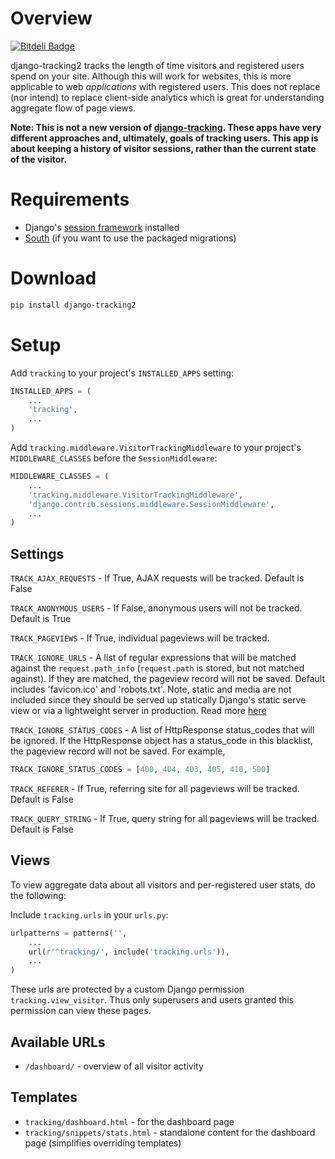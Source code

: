Overview
========

[![Bitdeli Badge](https://d2weczhvl823v0.cloudfront.net/bruth/django-tracking2/trend.png)](https://bitdeli.com/free "Bitdeli Badge")

django-tracking2 tracks the length of time visitors and registered users
spend on your site. Although this will work for websites, this is more
applicable to web _applications_ with registered users. This does
not replace (nor intend) to replace client-side analytics which is
great for understanding aggregate flow of page views.

**Note: This is not a new version of [django-tracking]. These apps
have very different approaches and, ultimately, goals of tracking users.
This app is about keeping a history of visitor sessions, rather than the
current state of the visitor.**

[django-tracking]: https://github.com/codekoala/django-tracking

Requirements
============
* Django's [session framework][1] installed
* [South][2] (if you want to use the packaged migrations)

[1]: https://docs.djangoproject.com/en/1.3/topics/http/sessions/
[2]: http://pypi.python.org/pypi/South

Download
========
```bash
pip install django-tracking2
```

Setup
=====
Add `tracking` to your project's `INSTALLED_APPS` setting:

```python
INSTALLED_APPS = (
    ...
    'tracking',
    ...
)
```

Add `tracking.middleware.VisitorTrackingMiddleware` to your project's
`MIDDLEWARE_CLASSES` before the `SessionMiddleware`:

```python
MIDDLEWARE_CLASSES = (
    ...
    'tracking.middleware.VisitorTrackingMiddleware',
    'django.contrib.sessions.middleware.SessionMiddleware',
    ...
)
```

Settings
--------
`TRACK_AJAX_REQUESTS` - If True, AJAX requests will be tracked. Default
is False

`TRACK_ANONYMOUS_USERS` - If False, anonymous users will not be tracked.
Default is True

`TRACK_PAGEVIEWS` - If True, individual pageviews will be tracked.

`TRACK_IGNORE_URLS` - A list of regular expressions that will be matched
against the `request.path_info` (`request.path` is stored, but not matched
against). If they are matched, the pageview record will not be saved. Default
includes 'favicon.ico' and 'robots.txt'. Note, static and media are not included
since they should be served up statically Django's static serve view or via
a lightweight server in production. Read more
[here](https://docs.djangoproject.com/en/dev/howto/static-files/#serving-other-directories)

`TRACK_IGNORE_STATUS_CODES` - A list of HttpResponse status_codes that will be ignored.
If the HttpResponse object has a status_code in this blacklist, the pageview record 
will not be saved. For example,

```python
TRACK_IGNORE_STATUS_CODES = [400, 404, 403, 405, 410, 500]
```

`TRACK_REFERER` - If True, referring site for all pageviews will be tracked.  Default is False

`TRACK_QUERY_STRING` - If True, query string for all pageviews will be tracked.  Default is False

Views
-----
To view aggregate data about all visitors and per-registered user stats,
do the following:

Include `tracking.urls` in your `urls.py`:

```python
urlpatterns = patterns('',
    ...
    url(r'^tracking/', include('tracking.urls')),
    ...
)
```

These urls are protected by a custom Django permission `tracking.view_visitor`.
Thus only superusers and users granted this permission can view these pages.

Available URLs
--------------
* `/dashboard/` - overview of all visitor activity

Templates
---------
* `tracking/dashboard.html` - for the dashboard page
* `tracking/snippets/stats.html` - standalone content for the dashboard page
  (simplifies overriding templates)
